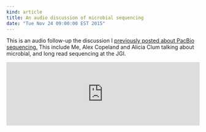 ```yaml
---
kind: article
title: An audio discussion of microbial sequencing
date: "Tue Nov 24 09:00:00 EST 2015"
---
```


This is an audio follow-up the discussion I [previously posted about PacBio
sequencing.][post] This include Me, Alex Copeland and Alicia Clum talking
about microbial, and long read sequencing at the JGI.

[post]: /post/economies-of-sequencing-a-microbe/

<iframe
  width="100%"
  height="166"
  scrolling="no"
  frameborder="no"
  src="https://w.soundcloud.com/player/?url=https%3A//api.soundcloud.com/tracks/233892510&amp;color=ff5500&amp;auto_play=false&amp;hide_related=false&amp;show_comments=true&amp;show_user=true&amp;show_reposts=false">
</iframe>
